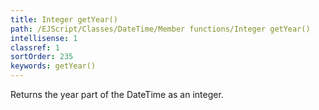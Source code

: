 ```yaml
---
title: Integer getYear()
path: /EJScript/Classes/DateTime/Member functions/Integer getYear()
intellisense: 1
classref: 1
sortOrder: 235
keywords: getYear()
---
```


Returns the year part of the DateTime as an integer.


